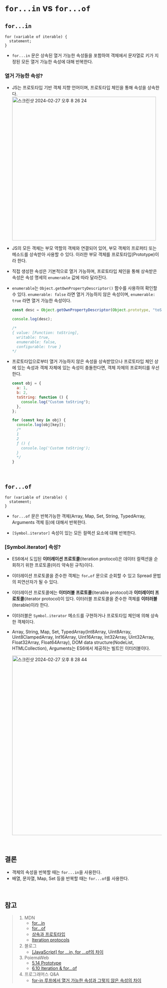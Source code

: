 # `for...in` vs `for...of`

## `for...in`

```
for (variable of iterable) {
  statement;
}
```

- `for...in` 문은 상속된 열거 가능한 속성들을 포함하여 객체에서 문자열로 키가 지정된 모든 열거 가능한 속성에 대해 반복한다.

### 열거 가능한 속성?

- JS는 프로토타입 기반 객체 지향 언어이며, 프로토타입 체인을 통해 속성을 상속한다.  
  <img width="461" alt="스크린샷 2024-02-27 오후 8 26 24" src="https://github.com/dawwson/TIL/assets/45624238/d920ef4a-56c6-48d9-9628-1beb9d8c730c">

- JS의 모든 객체는 부모 역할의 객체와 연결되어 있어, 부모 객체의 프로퍼티 또는 메소드를 상속받아 사용할 수 있다. 이러한 부모 객체를 프로토타입(Prototype)이라 한다.

- 직접 생성한 속성은 기본적으로 열거 가능하며, 프로토타입 체인을 통해 상속받은 속성은 속성 명세의 `enumerable` 값에 따라 달라진다.

- `enumerable`는 `Object.getOwnPropertyDescriptor()` 함수를 사용하여 확인할 수 있다. `enumerable: false` 라면 열거 가능하지 않은 속성이며, `enumerable: true` 라면 열거 가능한 속성이다.

  ```js
  const desc = Object.getOwnPropertyDescriptor(Object.prototype, "toString");

  console.log(desc);

  /*
  { value: [Function: toString],
    writable: true,
    enumerable: false,
    configurable: true }
  */
  ```

- 프로토타입으로부터 열거 가능하지 않은 속성을 상속받았으나 프로토타입 체인 상에 있는 속성과 객체 자체에 있는 속성이 충돌한다면, 객체 자체의 프로퍼티를 우선한다.

  ```js
  const obj = {
    a: 1,
    b: 2,
    toString: function () {
      console.log("Custom toString");
    },
  };

  for (const key in obj) {
    console.log(obj[key]);
    /*
    1
    2
    ƒ () {
      console.log('Custom toString');
    }
    */
  }
  ```

<br>

## `for...of`

```
for (variable of iterable) {
  statement;
}
```

- `for...of` 문은 반복가능한 객체(Array, Map, Set, String, TypedArray, Arguments 객체 등)에 대해서 반복한다.

- `[Symbol.iterator]` 속성이 있는 모든 컬렉션 요소에 대해 반복한다.

### [Symbol.iterator] 속성?

- ES6에서 도입된 **이터레이션 프로토콜**(iteration protocol)은 데이터 컬렉션을 순회하기 위한 프로토콜(미리 약속된 규칙)이다.

- 이터레이션 프로토콜을 준수한 객체는 `for…of` 문으로 순회할 수 있고 Spread 문법의 피연산자가 될 수 있다.

- 이터레이션 프로토콜에는 **이터러블 프로토콜**(iterable protocol)과 **이터레이터 프로토콜**(iterator protocol)이 있다. 이터러블 프로토콜을 준수한 객체를 **이터러블**(iterable)이라 한다.

- 이터러블은 `Symbol.iterator` 메소드를 구현하거나 프로토타입 체인에 의해 상속한 객체이다.

- Array, String, Map, Set, TypedArray(Int8Array, Uint8Array, Uint8ClampedArray, Int16Array, Uint16Array, Int32Array, Uint32Array, Float32Array, Float64Array), DOM data structure(NodeList, HTMLCollection), Arguments는 ES6에서 제공하는 빌트인 이터러블이다.

  <img width="576" alt="스크린샷 2024-02-27 오후 8 28 44" src="https://github.com/dawwson/TIL/assets/45624238/be127fa6-4ab5-4c48-9f44-c7de609f264e">

<br>

## 결론

- 객체의 속성을 반복할 때는 `for...in`을 사용한다.
- 배열, 문자열, Map, Set 등을 반복할 때는 `for...of`를 사용한다.

<br>

## 참고

> 1. MDN
>    - [for...in](https://developer.mozilla.org/ko/docs/Web/JavaScript/Reference/Statements/for...in)
>    - [for...of](https://developer.mozilla.org/ko/docs/Web/JavaScript/Reference/Statements/for...of)
>    - [상속과 프로토타입](https://developer.mozilla.org/ko/docs/Web/JavaScript/Inheritance_and_the_prototype_chain)
>    - [Iteration protocols](https://developer.mozilla.org/ko/docs/Web/JavaScript/Reference/Iteration_protocols)
> 2. 블로그
>    - [[JavaScript] for ...in, for ...of의 차이](https://doozi0316.tistory.com/entry/JavaScript-for-in-for-of%EC%9D%98-%EC%B0%A8%EC%9D%B4)
> 3. PoiemaWeb
>    - [5.14 Prototype](https://poiemaweb.com/js-prototype)
>    - [6.10 Iteration & for...of](https://poiemaweb.com/es6-iteration-for-of)
> 4. 프로그래머스 Q&A
>    - [for-in 루프에서 열거 가능한 속성과 그렇지 않은 속성의 차이](https://qna.programmers.co.kr/questions/9810/for-in-%EB%A3%A8%ED%94%84%EC%97%90%EC%84%9C-%EC%97%B4%EA%B1%B0-%EA%B0%80%EB%8A%A5%ED%95%9C-%EC%86%8D%EC%84%B1%EA%B3%BC-%EA%B7%B8%EB%A0%87%EC%A7%80-%EC%95%8A%EC%9D%80-%EC%86%8D%EC%84%B1%EC%9D%98-%EC%B0%A8%EC%9D%B4)
